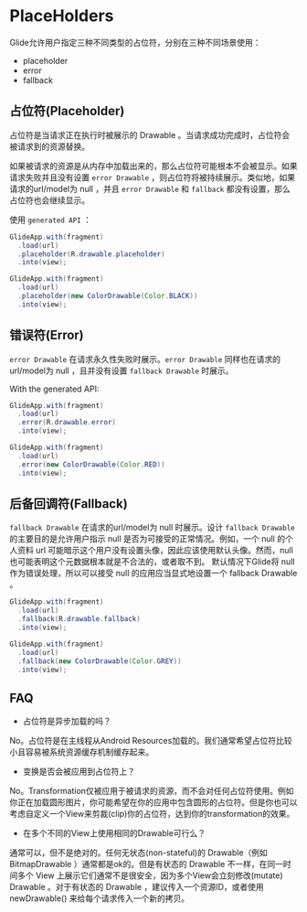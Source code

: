 # PlaceHolders

Glide允许用户指定三种不同类型的占位符，分别在三种不同场景使用：

- placeholder
- error
- fallback

## 占位符(Placeholder)

占位符是当请求正在执行时被展示的 Drawable 。当请求成功完成时，占位符会被请求到的资源替换。

如果被请求的资源是从内存中加载出来的，那么占位符可能根本不会被显示。如果请求失败并且没有设置 `error Drawable` ，则占位符将被持续展示。类似地，如果请求的url/model为 null ，并且 `error Drawable` 和 `fallback` 都没有设置，那么占位符也会继续显示。

使用 `generated API` ：

```java
GlideApp.with(fragment)
  .load(url)
  .placeholder(R.drawable.placeholder)
  .into(view);

GlideApp.with(fragment)
  .load(url)
  .placeholder(new ColorDrawable(Color.BLACK))
  .into(view);
```

## 错误符(Error)

`error Drawable` 在请求永久性失败时展示。`error Drawable` 同样也在请求的url/model为 null ，且并没有设置 `fallback Drawable` 时展示。

With the generated API:

```java
GlideApp.with(fragment)
  .load(url)
  .error(R.drawable.error)
  .into(view);

GlideApp.with(fragment)
  .load(url)
  .error(new ColorDrawable(Color.RED))
  .into(view);
```

## 后备回调符(Fallback)

`fallback Drawable` 在请求的url/model为 null 时展示。设计 `fallback Drawable` 的主要目的是允许用户指示 null 是否为可接受的正常情况。例如，一个 null 的个人资料 url 可能暗示这个用户没有设置头像，因此应该使用默认头像。然而，null 也可能表明这个元数据根本就是不合法的，或者取不到。 默认情况下Glide将 null 作为错误处理，所以可以接受 null 的应用应当显式地设置一个 fallback Drawable 。

```java
GlideApp.with(fragment)
  .load(url)
  .fallback(R.drawable.fallback)
  .into(view);

GlideApp.with(fragment)
  .load(url)
  .fallback(new ColorDrawable(Color.GREY))
  .into(view);
```

## FAQ

- 占位符是异步加载的吗？

No。占位符是在主线程从Android Resources加载的。我们通常希望占位符比较小且容易被系统资源缓存机制缓存起来。

- 变换是否会被应用到占位符上？

No。Transformation仅被应用于被请求的资源，而不会对任何占位符使用。例如你正在加载圆形图片，你可能希望在你的应用中包含圆形的占位符。但是你也可以考虑自定义一个View来剪裁(clip)你的占位符，达到你的transformation的效果。

- 在多个不同的View上使用相同的Drawable可行么？

通常可以，但不是绝对的。任何无状态(non-stateful)的 Drawable（例如 BitmapDrawable ）通常都是ok的。但是有状态的 Drawable 不一样，在同一时间多个 View 上展示它们通常不是很安全，因为多个View会立刻修改(mutate) Drawable 。对于有状态的 Drawable ，建议传入一个资源ID，或者使用 newDrawable() 来给每个请求传入一个新的拷贝。
